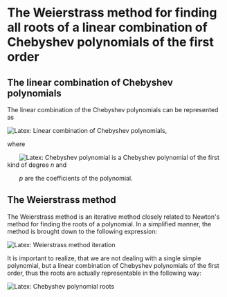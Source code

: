 # The Weierstrass method for finding all roots of a linear combination of Chebyshev polynomials of the first order

## The linear combination of Chebyshev polynomials

The linear combination of the Chebyshev polynomials can be represented as

![Latex: Linear combination of Chebyshev polynomials](https://quicklatex.com/cache3/86/ql_14be9253c4bbe5f55ca2b19aacfdd586_l3.png), 

where 

&nbsp;&nbsp;&nbsp;&nbsp;&nbsp;&nbsp;&nbsp;![Latex: Chebyshev polynomial](https://quicklatex.com/cache3/62/ql_eeffc2af1eeff3c7dfdafde09eb9d862_l3.png) is a Chebyshev polynomial of the first kind of degree <em>n</em> and

&nbsp;&nbsp;&nbsp;&nbsp;&nbsp;&nbsp;&nbsp;<em>p</em> are the coefficients of the polynomial.

## The Weierstrass method

The Weierstrass method is an iterative method closely related to Newton's method for finding the roots of a polynomial. In a simplified manner, the method is brought down to the following expression:

![Latex: Weierstrass method iteration](https://quicklatex.com/cache3/04/ql_6841c8b7978c7270141e889e412e3904_l3.png)

It is important to realize, that we are not dealing with a single simple polynomial, but a linear combination of Chebyshev polynomials of the first order, thus the roots are actually representable in the following way:

![Latex: Chebyshev polynomial roots](https://quicklatex.com/cache3/e5/ql_82f8cc0d7dfc2b3d58f7eb09762e3ce5_l3.png)
